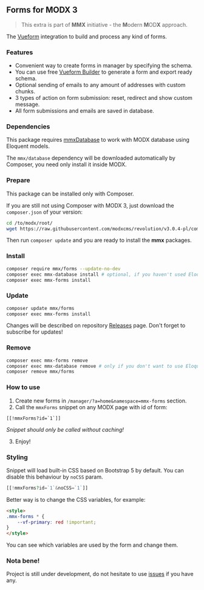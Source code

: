 Forms for MODX 3
---

> This extra is part of **MMX** initiative - the **M**odern **M**OD**X** approach.

The [Vueform][vueform] integration to build and process any kind of forms.

### Features

- Convenient way to create forms in manager by specifying the schema.
- You can use free [Vueform Builder][builder] to generate a form and export ready schema.
- Optional sending of emails to any amount of addresses with custom chunks.
- 3 types of action on form submission: reset, redirect and show custom message.
- All form submissions and emails are saved in database.

### Dependencies

This package requires [mmxDatabase][mmx-database] to work with MODX database using Eloquent models.

The `mmx/database` dependency will be downloaded automatically by Composer, you need only install it inside MODX.

### Prepare

This package can be installed only with Composer.

If you are still not using Composer with MODX 3, just download the `composer.json` of your version:
```bash
cd /to/modx/root/
wget https://raw.githubusercontent.com/modxcms/revolution/v3.0.4-pl/composer.json
```

Then run `composer update` and you are ready to install the **mmx** packages.

### Install

```bash
composer require mmx/forms --update-no-dev
composer exec mmx-database install # optional, if you haven't used Eloquent for MODX 3 before
composer exec mmx-forms install
```

### Update
```bash
composer update mmx/forms
composer exec mmx-forms install
```
Changes will be described on repository [Releases][releases] page. Don't forget to subscribe for updates!

### Remove

```bash
composer exec mmx-forms remove
composer exec mmx-database remove # only if you don't want to use Eloquent for MODX 3 anymore
composer remove mmx/forms
```

### How to use

1. Create new forms in `/manager/?a=home&namespace=mmx-forms` section.
2. Call the `mmxForms` snippet on any MODX page with id of form:
```
[[!mmxForms?id=`1`]]
```
_Snippet should only be called without caching!_

3. Enjoy!

### Styling

Snippet will load built-in CSS based on Bootstrap 5 by default. You can disable this behaviour by `noCSS` param.
```php
[[!mmxForms?id=`1`&noCSS=`1`]]
```

Better way is to change the CSS variables, for example:
```html
<style>
.mmx-forms * {
    --vf-primary: red !important;
}
</style>
```
You can see which variables are used by the form and change them.

### Nota bene!

Project is still under development, do not hesitate to use [issues][issues] if you have any.

[builder]: https://builder.vueform.com
[vueform]: https://vueform.com
[mmx-database]: https://packagist.org/packages/mmx/database
[releases]: https://github.com/bezumkin/mmx-forms/releases
[issues]: https://github.com/bezumkin/mmx-forms/issues
